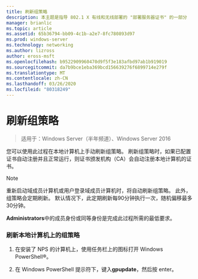 ```yaml
---
title: 刷新组策略
description: 本主题是指导 802.1 X 有线和无线部署的 "部署服务器证书" 的一部分
manager: brianlic
ms.topic: article
ms.assetid: 65b36794-bb09-4c1b-a2e7-8fc780893d97
ms.prod: windows-server
ms.technology: networking
ms.author: lizross
author: eross-msft
ms.openlocfilehash: b9522909960470d9f5f3e183afbd97ab1b919019
ms.sourcegitcommit: da7b9bce1eba369bcd156639276f6899714e279f
ms.translationtype: MT
ms.contentlocale: zh-CN
ms.lasthandoff: 03/26/2020
ms.locfileid: "80318249"
---
```

# <a name="refresh-group-policy"></a>刷新组策略

>适用于：Windows Server（半年频道）、Windows Server 2016

您可以使用此过程在本地计算机上手动刷新组策略。 刷新组策略时，如果已配置证书自动注册并且正常运行，则证书颁发机构（CA）会自动注册本地计算机的证书。  
  
> [!NOTE]  
> 重新启动域成员计算机或用户登录域成员计算机时，将自动刷新组策略。 此外，组策略会定期刷新。 默认情况下，此定期刷新每90分钟执行一次，随机偏移最多30分钟。  
  
**Administrators**中的成员身份或同等身份是完成此过程所需的最低要求。  
  
### <a name="to-refresh-group-policy-on-the-local-computer"></a>刷新本地计算机上的组策略  
  
1.  在安装了 NPS 的计算机上，使用任务栏上的图标打开 Windows PowerShell&reg;。  
  
2.  在 Windows PowerShell 提示符下，键入**gpupdate**，然后按 enter。  
  


